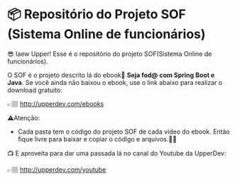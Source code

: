 # 📦 Repositório do Projeto SOF (Sistema Online de funcionários)

😎 Iaew Upper! Esse é o repositório do projeto SOF(Sistema Online de funcionários). 

O SOF é o projeto descrito lá do ebook📘 <b>Seja fod@ com Spring Boot e Java</b>. Se você ainda não baixou o ebook, use o link abaixo para realizar o download gratuito:

  👉🏽 http://upperdev.com/ebooks


⚠️Atenção:

 - Cada pasta tem o código do projeto SOF de cada vídeo do ebook. Então fique livre para baixar e copiar o código e arquivos.👍🏽

📺 E aproveita para dar uma passada lá no canal do Youtube da UpperDev:

  👉🏽 http://upperdev.com/youtube
